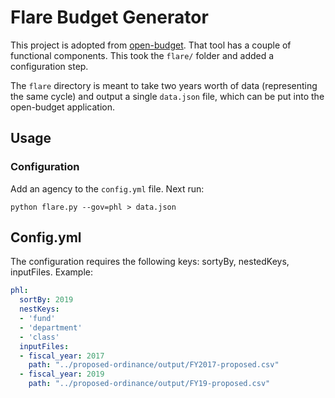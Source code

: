 # Flare Budget Generator

This project is adopted from [open-budget](https://github.com/cityofphiladelphia/open-budget). That tool has a couple of functional components. This took the ``flare/`` folder and added a configuration step.

The `flare` directory is meant to take two years worth of data (representing the
same cycle) and output a single `data.json` file, which can be put into the
open-budget application.

## Usage

### Configuration

Add an agency to the ``config.yml`` file. Next run:

```
python flare.py --gov=phl > data.json
```

## Config.yml

The configuration requires the following keys: sortyBy, nestedKeys, inputFiles. Example:

```yml
phl:
  sortBy: 2019
  nestKeys:
  - 'fund'
  - 'department'
  - 'class'
  inputFiles:
  - fiscal_year: 2017
    path: "../proposed-ordinance/output/FY2017-proposed.csv"
  - fiscal_year: 2019
    path: "../proposed-ordinance/output/FY19-proposed.csv"
```

